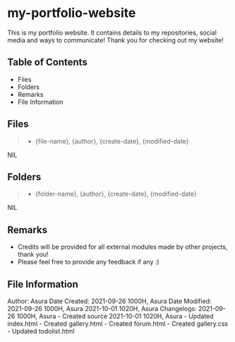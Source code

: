 # my-portfolio-website

This is my portfolio website. It contains details to my repositories, social media and ways to communicate!
Thank you for checking out my website!

## Table of Contents

- Files
- Folders
- Remarks
- File Information

## Files

> - {file-name}, {author}, {create-date}, {modified-date}

NIL

## Folders

> - {folder-name}, {author}, {create-date}, {modified-date}

NIL

## Remarks

- Credits will be provided for all external modules made by other projects, thank you!
- Please feel free to provide any feedback if any :)

## File Information

Author: Asura
Date Created: 2021-09-26 1000H, Asura
Date Modified:
    2021-09-26 1000H, Asura
    2021-10-01 1020H, Asura
Changelogs:
    2021-09-26 1000H, Asura
        - Created source
    2021-10-01 1020H, Asura
        - Updated index.html
        - Created gallery.html
        - Created forum.html
        - Created gallery.css
        - Updated todolist.html
